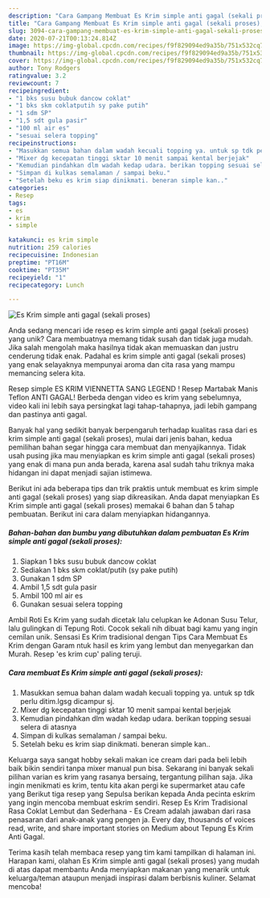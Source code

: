 ```yaml
---
description: "Cara Gampang Membuat Es Krim simple anti gagal (sekali proses), Lezat Sekali"
title: "Cara Gampang Membuat Es Krim simple anti gagal (sekali proses), Lezat Sekali"
slug: 3094-cara-gampang-membuat-es-krim-simple-anti-gagal-sekali-proses-lezat-sekali
date: 2020-07-21T00:13:24.814Z
image: https://img-global.cpcdn.com/recipes/f9f829094ed9a35b/751x532cq70/es-krim-simple-anti-gagal-sekali-proses-foto-resep-utama.jpg
thumbnail: https://img-global.cpcdn.com/recipes/f9f829094ed9a35b/751x532cq70/es-krim-simple-anti-gagal-sekali-proses-foto-resep-utama.jpg
cover: https://img-global.cpcdn.com/recipes/f9f829094ed9a35b/751x532cq70/es-krim-simple-anti-gagal-sekali-proses-foto-resep-utama.jpg
author: Tony Rodgers
ratingvalue: 3.2
reviewcount: 7
recipeingredient:
- "1 bks susu bubuk dancow coklat"
- "1 bks skm coklatputih sy pake putih"
- "1 sdm SP"
- "1,5 sdt gula pasir"
- "100 ml air es"
- "sesuai selera topping"
recipeinstructions:
- "Masukkan semua bahan dalam wadah kecuali topping ya. untuk sp tdk perlu ditim.lgsg dicampur sj."
- "Mixer dg kecepatan tinggi sktar 10 menit sampai kental berjejak"
- "Kemudian pindahkan dlm wadah kedap udara. berikan topping sesuai selera di atasnya"
- "Simpan di kulkas semalaman / sampai beku."
- "Setelah beku es krim siap dinikmati. beneran simple kan.."
categories:
- Resep
tags:
- es
- krim
- simple

katakunci: es krim simple 
nutrition: 259 calories
recipecuisine: Indonesian
preptime: "PT16M"
cooktime: "PT35M"
recipeyield: "1"
recipecategory: Lunch

---
```



![Es Krim simple anti gagal (sekali proses)](https://img-global.cpcdn.com/recipes/f9f829094ed9a35b/751x532cq70/es-krim-simple-anti-gagal-sekali-proses-foto-resep-utama.jpg)

Anda sedang mencari ide resep es krim simple anti gagal (sekali proses) yang unik? Cara membuatnya memang tidak susah dan tidak juga mudah. Jika salah mengolah maka hasilnya tidak akan memuaskan dan justru cenderung tidak enak. Padahal es krim simple anti gagal (sekali proses) yang enak selayaknya mempunyai aroma dan cita rasa yang mampu memancing selera kita.

Resep simple ES KRIM VIENNETTA SANG LEGEND ! Resep Martabak Manis Teflon ANTI GAGAL! Berbeda dengan video es krim yang sebelumnya, video kali ini lebih saya persingkat lagi tahap-tahapnya, jadi lebih gampang dan pastinya anti gagal.

Banyak hal yang sedikit banyak berpengaruh terhadap kualitas rasa dari es krim simple anti gagal (sekali proses), mulai dari jenis bahan, kedua pemilihan bahan segar hingga cara membuat dan menyajikannya. Tidak usah pusing jika mau menyiapkan es krim simple anti gagal (sekali proses) yang enak di mana pun anda berada, karena asal sudah tahu triknya maka hidangan ini dapat menjadi sajian istimewa.


Berikut ini ada beberapa tips dan trik praktis untuk membuat es krim simple anti gagal (sekali proses) yang siap dikreasikan. Anda dapat menyiapkan Es Krim simple anti gagal (sekali proses) memakai 6 bahan dan 5 tahap pembuatan. Berikut ini cara dalam menyiapkan hidangannya.

<!--inarticleads1-->

##### Bahan-bahan dan bumbu yang dibutuhkan dalam pembuatan Es Krim simple anti gagal (sekali proses):

1. Siapkan 1 bks susu bubuk dancow coklat
1. Sediakan 1 bks skm coklat/putih (sy pake putih)
1. Gunakan 1 sdm SP
1. Ambil 1,5 sdt gula pasir
1. Ambil 100 ml air es
1. Gunakan sesuai selera topping


Ambil Roti Es Krim yang sudah dicetak lalu celupkan ke Adonan Susu Telur, lalu gulingkan di Tepung Roti. Cocok sekali nih dibuat bagi kamu yang ingin cemilan unik. Sensasi Es Krim tradisional dengan Tips Cara Membuat Es Krim dengan Garam ntuk hasil es krim yang lembut dan menyegarkan dan Murah. Resep &#39;es krim cup&#39; paling teruji. 

<!--inarticleads2-->

##### Cara membuat Es Krim simple anti gagal (sekali proses):

1. Masukkan semua bahan dalam wadah kecuali topping ya. untuk sp tdk perlu ditim.lgsg dicampur sj.
1. Mixer dg kecepatan tinggi sktar 10 menit sampai kental berjejak
1. Kemudian pindahkan dlm wadah kedap udara. berikan topping sesuai selera di atasnya
1. Simpan di kulkas semalaman / sampai beku.
1. Setelah beku es krim siap dinikmati. beneran simple kan..


Keluarga saya sangat hobby sekali makan ice cream dari pada beli lebih baik bikin sendiri tanpa mixer manual pun bisa. Sekarang ini banyak sekali pilihan varian es krim yang rasanya bersaing, tergantung pilihan saja. Jika ingin menikmati es krim, tentu kita akan pergi ke supermarket atau cafe yang Berikut tiga resep yang Sepulsa berikan kepada Anda pecinta eskrim yang ingin mencoba membuat eskrim sendiri. Resep Es Krim Tradisional Rasa Coklat Lembut dan Sederhana - Es Cream adalah jawaban dari rasa penasaran dari anak-anak yang pengen ja. Every day, thousands of voices read, write, and share important stories on Medium about Tepung Es Krim Anti Gagal. 

Terima kasih telah membaca resep yang tim kami tampilkan di halaman ini. Harapan kami, olahan Es Krim simple anti gagal (sekali proses) yang mudah di atas dapat membantu Anda menyiapkan makanan yang menarik untuk keluarga/teman ataupun menjadi inspirasi dalam berbisnis kuliner. Selamat mencoba!
